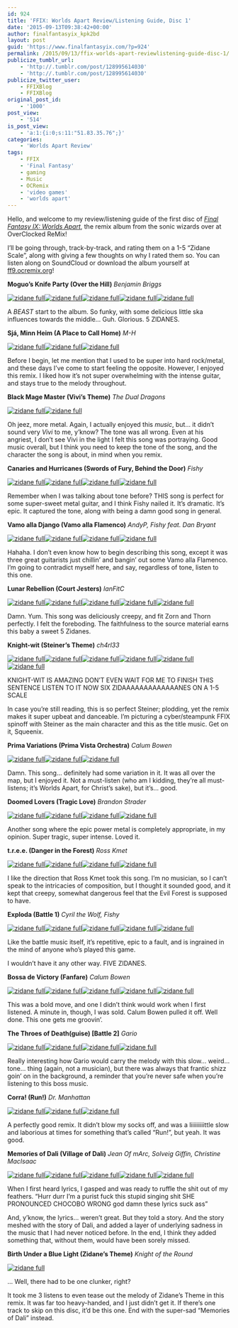 ```yaml
---
id: 924
title: 'FFIX: Worlds Apart Review/Listening Guide, Disc 1'
date: '2015-09-13T09:38:42+00:00'
author: finalfantasyix_kpk2bd
layout: post
guid: 'https://www.finalfantasyix.com/?p=924'
permalink: /2015/09/13/ffix-worlds-apart-reviewlistening-guide-disc-1/
publicize_tumblr_url:
    - 'http://.tumblr.com/post/128995614030'
    - 'http://.tumblr.com/post/128995614030'
publicize_twitter_user:
    - FFIXBlog
    - FFIXBlog
original_post_id:
    - '1000'
post_view:
    - '514'
is_post_view:
    - 'a:1:{i:0;s:11:"51.83.35.76";}'
categories:
    - 'Worlds Apart Review'
tags:
    - FFIX
    - 'Final Fantasy'
    - gaming
    - Music
    - OCRemix
    - 'video games'
    - 'worlds apart'
---
```


Hello, and welcome to my review/listening guide of the first disc of *[Final Fantasy IX: Worlds Apart](http://ff9.ocremix.org/)*, the remix album from the sonic wizards over at OverClocked ReMix!

I’ll be going through, track-by-track, and rating them on a 1-5 “Zidane Scale”, along with giving a few thoughts on why I rated them so. You can listen along on SoundCloud or download the album yourself at [ff9.ocremix.org](http://ff9.ocremix.org/)!

**Moguo’s Knife Party (Over the Hill)** *Benjamin Briggs*

[![zidane full](https://www.finalfantasyix.com/wp-content/uploads/2015/09/zidane-full-e1442067908200.png)](https://ffixblog.files.wordpress.com/2015/09/zidane-full.png)[![zidane full](https://www.finalfantasyix.com/wp-content/uploads/2015/09/zidane-full-e1442067908200.png)](https://ffixblog.files.wordpress.com/2015/09/zidane-full.png)[![zidane full](https://www.finalfantasyix.com/wp-content/uploads/2015/09/zidane-full-e1442067908200.png)](https://ffixblog.files.wordpress.com/2015/09/zidane-full.png)[![zidane full](https://www.finalfantasyix.com/wp-content/uploads/2015/09/zidane-full-e1442067908200.png)](https://ffixblog.files.wordpress.com/2015/09/zidane-full.png)[![zidane full](https://www.finalfantasyix.com/wp-content/uploads/2015/09/zidane-full-e1442067908200.png)](https://ffixblog.files.wordpress.com/2015/09/zidane-full.png)

A *BEAST* start to the album. So funky, with some delicious little ska influences towards the middle… Guh. Glorious. 5 ZIDANES.

**Sjá, Minn Heim (A Place to Call Home)** *M-H*

[![zidane full](https://www.finalfantasyix.com/wp-content/uploads/2015/09/zidane-full-e1442067908200.png)](https://ffixblog.files.wordpress.com/2015/09/zidane-full.png)[![zidane full](https://www.finalfantasyix.com/wp-content/uploads/2015/09/zidane-full-e1442067908200.png)](https://ffixblog.files.wordpress.com/2015/09/zidane-full.png)[![zidane full](https://www.finalfantasyix.com/wp-content/uploads/2015/09/zidane-full-e1442067908200.png)](https://ffixblog.files.wordpress.com/2015/09/zidane-full.png)

Before I begin, let me mention that I used to be super into hard rock/metal, and these days I’ve come to start feeling the opposite. However, I enjoyed this remix. I liked how it’s not super overwhelming with the intense guitar, and stays true to the melody throughout.

**Black Mage Master (Vivi’s Theme)** *The Dual Dragons*

[![zidane full](https://www.finalfantasyix.com/wp-content/uploads/2015/09/zidane-full-e1442067908200.png)](https://ffixblog.files.wordpress.com/2015/09/zidane-full.png)[![zidane full](https://www.finalfantasyix.com/wp-content/uploads/2015/09/zidane-full-e1442067908200.png)](https://ffixblog.files.wordpress.com/2015/09/zidane-full.png)

Oh jeez, more metal. Again, I actually enjoyed this *music*, but… it didn’t sound very *Vivi* to me, y’know? The tone was all wrong. Even at his angriest, I don’t see Vivi in the light I felt this song was portraying. Good music overall, but I think you need to keep the tone of the song, and the character the song is about, in mind when you remix.

**Canaries and Hurricanes (Swords of Fury, Behind the Door)** *Fishy*

[![zidane full](https://www.finalfantasyix.com/wp-content/uploads/2015/09/zidane-full-e1442067908200.png)](https://ffixblog.files.wordpress.com/2015/09/zidane-full.png)[![zidane full](https://www.finalfantasyix.com/wp-content/uploads/2015/09/zidane-full-e1442067908200.png)](https://ffixblog.files.wordpress.com/2015/09/zidane-full.png)[![zidane full](https://www.finalfantasyix.com/wp-content/uploads/2015/09/zidane-full-e1442067908200.png)](https://ffixblog.files.wordpress.com/2015/09/zidane-full.png)[![zidane full](https://www.finalfantasyix.com/wp-content/uploads/2015/09/zidane-full-e1442067908200.png)](https://ffixblog.files.wordpress.com/2015/09/zidane-full.png)

Remember when I was talking about tone before? THIS song is perfect for some super-sweet metal guitar, and I think Fishy nailed it. It’s dramatic. It’s epic. It captured the tone, along with being a damn good song in general.

**Vamo alla Django (Vamo alla Flamenco)** *AndyP, Fishy feat. Dan Bryant*

[![zidane full](https://www.finalfantasyix.com/wp-content/uploads/2015/09/zidane-full-e1442067908200.png)](https://ffixblog.files.wordpress.com/2015/09/zidane-full.png)[![zidane full](https://www.finalfantasyix.com/wp-content/uploads/2015/09/zidane-full-e1442067908200.png)](https://ffixblog.files.wordpress.com/2015/09/zidane-full.png)[![zidane full](https://www.finalfantasyix.com/wp-content/uploads/2015/09/zidane-full-e1442067908200.png)](https://ffixblog.files.wordpress.com/2015/09/zidane-full.png)[![zidane full](https://www.finalfantasyix.com/wp-content/uploads/2015/09/zidane-full-e1442067908200.png)](https://ffixblog.files.wordpress.com/2015/09/zidane-full.png)

Hahaha. I don’t even know how to begin describing this song, except it was three great guitarists just chillin’ and bangin’ out some Vamo alla Flamenco. I’m going to contradict myself here, and say, regardless of tone, listen to this one.

**Lunar Rebellion (Court Jesters)** *IanFitC*

[![zidane full](https://www.finalfantasyix.com/wp-content/uploads/2015/09/zidane-full-e1442067908200.png)](https://ffixblog.files.wordpress.com/2015/09/zidane-full.png)[![zidane full](https://www.finalfantasyix.com/wp-content/uploads/2015/09/zidane-full-e1442067908200.png)](https://ffixblog.files.wordpress.com/2015/09/zidane-full.png)[![zidane full](https://www.finalfantasyix.com/wp-content/uploads/2015/09/zidane-full-e1442067908200.png)](https://ffixblog.files.wordpress.com/2015/09/zidane-full.png)[![zidane full](https://www.finalfantasyix.com/wp-content/uploads/2015/09/zidane-full-e1442067908200.png)](https://ffixblog.files.wordpress.com/2015/09/zidane-full.png)[![zidane full](https://www.finalfantasyix.com/wp-content/uploads/2015/09/zidane-full-e1442067908200.png)](https://ffixblog.files.wordpress.com/2015/09/zidane-full.png)

Damn. Yum. This song was deliciously creepy, and fit Zorn and Thorn perfectly. I felt the foreboding. The faithfulness to the source material earns this baby a sweet 5 Zidanes.

**Knight-wit (Steiner’s Theme)** *ch4rl33*

[![zidane full](https://www.finalfantasyix.com/wp-content/uploads/2015/09/zidane-full-e1442067908200.png)](https://ffixblog.files.wordpress.com/2015/09/zidane-full.png)[![zidane full](https://www.finalfantasyix.com/wp-content/uploads/2015/09/zidane-full-e1442067908200.png)](https://ffixblog.files.wordpress.com/2015/09/zidane-full.png)[![zidane full](https://www.finalfantasyix.com/wp-content/uploads/2015/09/zidane-full-e1442067908200.png)](https://ffixblog.files.wordpress.com/2015/09/zidane-full.png)[![zidane full](https://www.finalfantasyix.com/wp-content/uploads/2015/09/zidane-full-e1442067908200.png)](https://ffixblog.files.wordpress.com/2015/09/zidane-full.png)[![zidane full](https://www.finalfantasyix.com/wp-content/uploads/2015/09/zidane-full-e1442067908200.png)](https://ffixblog.files.wordpress.com/2015/09/zidane-full.png)[![zidane full](https://www.finalfantasyix.com/wp-content/uploads/2015/09/zidane-full-e1442067908200.png)](https://ffixblog.files.wordpress.com/2015/09/zidane-full.png)

KNIGHT-WIT IS AMAZING DON’T EVEN WAIT FOR ME TO FINISH THIS SENTENCE LISTEN TO IT NOW SIX ZIDAAAAAAAAAAAAANES ON A 1-5 SCALE

In case you’re still reading, this is so perfect Steiner; plodding, yet the remix makes it super upbeat and danceable. I’m picturing a cyber/steampunk FFIX spinoff with Steiner as the main character and this as the title music. Get on it, Squeenix.

**Prima Variations (Prima Vista Orchestra)** *Calum Bowen*

[![zidane full](https://www.finalfantasyix.com/wp-content/uploads/2015/09/zidane-full-e1442067908200.png)](https://ffixblog.files.wordpress.com/2015/09/zidane-full.png)[![zidane full](https://www.finalfantasyix.com/wp-content/uploads/2015/09/zidane-full-e1442067908200.png)](https://ffixblog.files.wordpress.com/2015/09/zidane-full.png)[![zidane full](https://www.finalfantasyix.com/wp-content/uploads/2015/09/zidane-full-e1442067908200.png)](https://ffixblog.files.wordpress.com/2015/09/zidane-full.png)

Damn. This song… definitely had some variation in it. It was all over the map, but I enjoyed it. Not a must-listen (who am I kidding, they’re all must-listens; it’s Worlds Apart, for Christ’s sake), but it’s… good.

**Doomed Lovers (Tragic Love)** *Brandon Strader*

[![zidane full](https://www.finalfantasyix.com/wp-content/uploads/2015/09/zidane-full-e1442067908200.png)](https://ffixblog.files.wordpress.com/2015/09/zidane-full.png)[![zidane full](https://www.finalfantasyix.com/wp-content/uploads/2015/09/zidane-full-e1442067908200.png)](https://ffixblog.files.wordpress.com/2015/09/zidane-full.png)[![zidane full](https://www.finalfantasyix.com/wp-content/uploads/2015/09/zidane-full-e1442067908200.png)](https://ffixblog.files.wordpress.com/2015/09/zidane-full.png)[![zidane full](https://www.finalfantasyix.com/wp-content/uploads/2015/09/zidane-full-e1442067908200.png)](https://ffixblog.files.wordpress.com/2015/09/zidane-full.png)

Another song where the epic power metal is completely appropriate, in my opinion. Super tragic, super intense. Loved it.

**t.r.e.e. (Danger in the Forest)** *Ross Kmet*

[![zidane full](https://www.finalfantasyix.com/wp-content/uploads/2015/09/zidane-full-e1442067908200.png)](https://ffixblog.files.wordpress.com/2015/09/zidane-full.png)[![zidane full](https://www.finalfantasyix.com/wp-content/uploads/2015/09/zidane-full-e1442067908200.png)](https://ffixblog.files.wordpress.com/2015/09/zidane-full.png)[![zidane full](https://www.finalfantasyix.com/wp-content/uploads/2015/09/zidane-full-e1442067908200.png)](https://ffixblog.files.wordpress.com/2015/09/zidane-full.png)[![zidane full](https://www.finalfantasyix.com/wp-content/uploads/2015/09/zidane-full-e1442067908200.png)](https://ffixblog.files.wordpress.com/2015/09/zidane-full.png)

I like the direction that Ross Kmet took this song. I’m no musician, so I can’t speak to the intricacies of composition, but I thought it sounded good, and it kept that creepy, somewhat dangerous feel that the Evil Forest is supposed to have.

**Exploda (Battle 1)** *Cyril the Wolf, Fishy*

[![zidane full](https://www.finalfantasyix.com/wp-content/uploads/2015/09/zidane-full-e1442067908200.png)](https://ffixblog.files.wordpress.com/2015/09/zidane-full.png)[![zidane full](https://www.finalfantasyix.com/wp-content/uploads/2015/09/zidane-full-e1442067908200.png)](https://ffixblog.files.wordpress.com/2015/09/zidane-full.png)[![zidane full](https://www.finalfantasyix.com/wp-content/uploads/2015/09/zidane-full-e1442067908200.png)](https://ffixblog.files.wordpress.com/2015/09/zidane-full.png)[![zidane full](https://www.finalfantasyix.com/wp-content/uploads/2015/09/zidane-full-e1442067908200.png)](https://ffixblog.files.wordpress.com/2015/09/zidane-full.png)[![zidane full](https://www.finalfantasyix.com/wp-content/uploads/2015/09/zidane-full-e1442067908200.png)](https://ffixblog.files.wordpress.com/2015/09/zidane-full.png)

Like the battle music itself, it’s repetitive, epic to a fault, and is ingrained in the mind of anyone who’s played this game.

I wouldn’t have it any other way. FIVE ZIDANES.

**Bossa de Victory (Fanfare)** *Calum Bowen*

[![zidane full](https://www.finalfantasyix.com/wp-content/uploads/2015/09/zidane-full-e1442067908200.png)](https://ffixblog.files.wordpress.com/2015/09/zidane-full.png)[![zidane full](https://www.finalfantasyix.com/wp-content/uploads/2015/09/zidane-full-e1442067908200.png)](https://ffixblog.files.wordpress.com/2015/09/zidane-full.png)[![zidane full](https://www.finalfantasyix.com/wp-content/uploads/2015/09/zidane-full-e1442067908200.png)](https://ffixblog.files.wordpress.com/2015/09/zidane-full.png)[![zidane full](https://www.finalfantasyix.com/wp-content/uploads/2015/09/zidane-full-e1442067908200.png)](https://ffixblog.files.wordpress.com/2015/09/zidane-full.png)[![zidane full](https://www.finalfantasyix.com/wp-content/uploads/2015/09/zidane-full-e1442067908200.png)](https://ffixblog.files.wordpress.com/2015/09/zidane-full.png)

This was a bold move, and one I didn’t think would work when I first listened. A minute in, though, I was sold. Calum Bowen pulled it off. Well done. This one gets me groovin’.

**The Throes of Death(guise) \[Battle 2\]** *Gario*

[![zidane full](https://www.finalfantasyix.com/wp-content/uploads/2015/09/zidane-full-e1442067908200.png)](https://ffixblog.files.wordpress.com/2015/09/zidane-full.png)[![zidane full](https://www.finalfantasyix.com/wp-content/uploads/2015/09/zidane-full-e1442067908200.png)](https://ffixblog.files.wordpress.com/2015/09/zidane-full.png)[![zidane full](https://www.finalfantasyix.com/wp-content/uploads/2015/09/zidane-full-e1442067908200.png)](https://ffixblog.files.wordpress.com/2015/09/zidane-full.png)[![zidane full](https://www.finalfantasyix.com/wp-content/uploads/2015/09/zidane-full-e1442067908200.png)](https://ffixblog.files.wordpress.com/2015/09/zidane-full.png)

Really interesting how Gario would carry the melody with this slow… weird… tone… thing (again, not a musician), but there was always that frantic shizz goin’ on in the background, a reminder that you’re never safe when you’re listening to this boss music.

**Corra! (Run!)** *Dr. Manhattan*

[![zidane full](https://www.finalfantasyix.com/wp-content/uploads/2015/09/zidane-full-e1442067908200.png)](https://ffixblog.files.wordpress.com/2015/09/zidane-full.png)[![zidane full](https://www.finalfantasyix.com/wp-content/uploads/2015/09/zidane-full-e1442067908200.png)](https://ffixblog.files.wordpress.com/2015/09/zidane-full.png)[![zidane full](https://www.finalfantasyix.com/wp-content/uploads/2015/09/zidane-full-e1442067908200.png)](https://ffixblog.files.wordpress.com/2015/09/zidane-full.png)

A perfectly good remix. It didn’t blow my socks off, and was a liiiiiiiiittle slow and laborious at times for something that’s called “Run!”, but yeah. It was good.

**Memories of Dali (Village of Dali)** *Jean Of mArc, Solveig Giffin, Christine MacIsaac*

[![zidane full](https://www.finalfantasyix.com/wp-content/uploads/2015/09/zidane-full-e1442067908200.png)](https://ffixblog.files.wordpress.com/2015/09/zidane-full.png)[![zidane full](https://www.finalfantasyix.com/wp-content/uploads/2015/09/zidane-full-e1442067908200.png)](https://ffixblog.files.wordpress.com/2015/09/zidane-full.png)[![zidane full](https://www.finalfantasyix.com/wp-content/uploads/2015/09/zidane-full-e1442067908200.png)](https://ffixblog.files.wordpress.com/2015/09/zidane-full.png)[![zidane full](https://www.finalfantasyix.com/wp-content/uploads/2015/09/zidane-full-e1442067908200.png)](https://ffixblog.files.wordpress.com/2015/09/zidane-full.png)[![zidane full](https://www.finalfantasyix.com/wp-content/uploads/2015/09/zidane-full-e1442067908200.png)](https://ffixblog.files.wordpress.com/2015/09/zidane-full.png)

When I first heard lyrics, I gasped and was ready to ruffle the shit out of my feathers. “Hurr durr I’m a purist fuck this stupid singing shit SHE PRONOUNCED CHOCOBO WRONG god damn these lyrics suck ass”

And, y’know, the lyrics… weren’t great. But they told a story. And the story meshed with the story of Dali, and added a layer of underlying sadness in the music that I had never noticed before. In the end, I think they added something that, without them, would have been sorely missed.

**Birth Under a Blue Light (Zidane’s Theme)** *Knight of the Round*

[![zidane full](https://www.finalfantasyix.com/wp-content/uploads/2015/09/zidane-full-e1442067908200.png)](https://ffixblog.files.wordpress.com/2015/09/zidane-full.png)

… Well, there had to be one clunker, right?

It took me 3 listens to even tease out the melody of Zidane’s Theme in this remix. It was far too heavy-handed, and I just didn’t get it. If there’s one track to skip on this disc, it’d be this one. End with the super-sad “Memories of Dali” instead.
